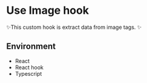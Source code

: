 # Use Image hook

✨This custom hook is extract data from image tags. ✨

## Environment

- React
- React hook
- Typescript
